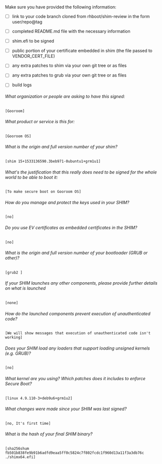 Make sure you have provided the following information:

 - [ ] link to your code branch cloned from rhboot/shim-review in the form user/repo@tag
 - [ ] completed README.md file with the necessary information
 - [ ] shim.efi to be signed
 - [ ] public portion of your certificate embedded in shim (the file passed to VENDOR_CERT_FILE)
 - [ ] any extra patches to shim via your own git tree or as files
 - [ ] any extra patches to grub via your own git tree or as files
 - [ ] build logs


###### What organization or people are asking to have this signed:
`[Gooroom]`

###### What product or service is this for:
`[Gooroom OS]`

###### What is the origin and full version number of your shim?
`[shim 15+1533136590.3beb971-0ubuntu1+grm1u1]`

###### What's the justification that this really does need to be signed for the whole world to be able to boot it:
`[To make secure boot on Gooroom OS]`

###### How do you manage and protect the keys used in your SHIM?
`[no]`

###### Do you use EV certificates as embedded certificates in the SHIM?
`[no]`

###### What is the origin and full version number of your bootloader (GRUB or other)?
`[grub2 ]`

###### If your SHIM launches any other components, please provide further details on what is launched
`[none]`

###### How do the launched components prevent execution of unauthenticated code?
`[We will show messages that execution of unauthenticated code isn't working]`

###### Does your SHIM load any loaders that support loading unsigned kernels (e.g. GRUB)?
`[no]`

###### What kernel are you using? Which patches does it includes to enforce Secure Boot?
`[linux 4.9.110-3+deb9u6+grm1u2]`

###### What changes were made since your SHIM was last signed?
`[no, It's first time]`

###### What is the hash of your final SHIM binary?
`[sha256shum fb501b838fe9b91b6adfd9eaa5ff0c5824c7f802fcdc1f960d13a11f3a3db76c  ./shimx64.efi]`
